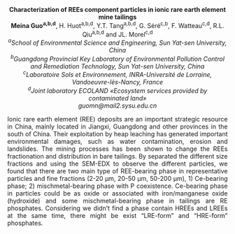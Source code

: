 <center><strong>Characterization of REEs component particles in ionic rare earth element mine tailings</strong>

<center><strong>Meina Guo<sup>a,b,d</sup></strong>, H. Huot<sup>a,b,d</sup>, Y.T. Tang<sup>a,b,d</sup>, G.
Séré<sup>c,b</sup>, F. Watteau<sup>c,d</sup>, R.L. Qiu<sup>a,b,d</sup> and JL. Morel<sup>c,d</sup>

<center><i><sup>a</sup>School of Environmental Science and Engineering, Sun Yat-sen
University, China</i>

<center><i><sup>b</sup>Guangdong Provincial Key Laboratory of Environmental Pollution
Control and Remediation Technology, Sun Yat-sen University, China</i>

<center><i><sup>c</sup>Laboratoire Sols et Environnement, INRA-Université de Lorraine,
Vandoeuvre-lès-Nancy, France</i>

<center><i><sup>d</sup>Joint laboratory ECOLAND «Ecosystem services provided by
contaminated land»</i>

<center><i>guomn@mail2.sysu.edu.cn</i>

<p style=text-align:justify>Ionic rare earth element (REE) deposits are an important strategic
resource in China, mainly located in Jiangxi, Guangdong and other
provinces in the south of China. Their exploitation by heap leaching has
generated important environmental damages, such as water contamination,
erosion and landslides. The mining processes has been shown to change
the REEs fractionation and distribution in bare tailings. By separated
the different size fractions and using the SEM-EDX to observe the
different particles, we found that there are two main type of
REE-bearing phase in representative particles and fine fractions (2-20
µm, 20-50 µm, 50-200 µm), 1) Ce-bearing phase; 2) mischmetal-bearing
phase with P coexistence. Ce-bearing phase in particles could be as
oxide or associated with iron/manganese oxide (hydroxide) and some
mischmetal-bearing phase in tailings are RE phosphates. Considering we
didn’t find a phase contain HREEs and LREEs at the same time, there
might be exist “LRE-form” and “HRE-form” phosphates.
